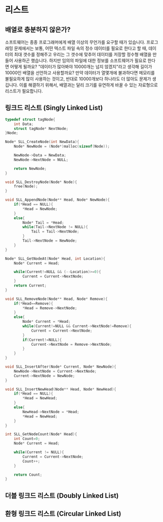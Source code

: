 # 리스트

## 배열로 충분하지 않은가?

소프트웨어는 종종 프로그래머에게 배열 이상의 무언가를 요구할 때가 있습니다.
프로그래밍 문제에서는 보통, 어떤 텍스트 파일 속의 정수 데이터를 필요로 한다고 할 때,
데이터의 최대 갯수를 정해주고 우리는 그 갯수에 맞추어 데이터를 저장할 정수형 배열을 만들어 사용하곤 했습니다.
하지만 임의의 파일에 대한 정보를 소프트웨어가 필요로 한다면 어떻게 될까요?
"데이터가 많아봐야 10000개는 넘지 않겠지"라고 생각해 길이가 10000인 배열을 선언하고 사용할까요?
만약 데이터가 열몇개에 불과하다면 메모리를 불필요하게 많이 사용하는 것이고, 반대로 10000개보다 하나라도 더 많아도 문제가 생깁니다.
이를 해결하기 위해서, 배열과는 달리 크기를 유연하게 바꿀 수 있는 자료형으로 리스트가 필요합니다.

## 링크드 리스트 (Singly Linked List)

```c
typedef struct tagNode{
    int Data;
    struct tagNode* NextNode;
}Node;
```

```c
Node* SLL_CreateNode(int NewData){
    Node* NewNode = (Node*)malloc(sizeof(Node));

    NewNode->Data = NewData;
    NewNode->NextNode = NULL;

    return NewNode;
}
```

```c
void SLL_DestroyNode(Node* Node){
    free(Node);
}
```

```c
void SLL_AppendNode(Node** Head, Node* NewNode){
    if(*Head == NULL){
        *Head = NewNode;
    }
    else{
        Node* Tail = *Head;
        while(Tail->NextNode != NULL){
            Tail = Tail->NextNode;
        }
        Tail->NextNode = NewNode;
    }
}
```

```c
Node* SLL_GetNodeAt(Node* Head, int Location){
    Node* Current = Head;

    while(Current!=NULL && (--Location)>=0){
        Current = Current->NextNode;
    }
    return Current;
}
```
```C
void SLL_RemoveNode(Node** Head, Node* Remove){
    if(*Head==Remove){
        *Head = Remove->NextNode;
    }
    else{
        Node* Current = *Head;
        while(Current!=NULL && Current->NextNode!=Remove){
            Current = Current->NextNode;
        }
        if(Current!=NULL){
            Current->NextNode = Remove->NextNode;
        }
    }
}
```

```c
void SLL_InsertAfter(Node* Current, Node* NewNode){
    NewNode->NextNode = Current->NextNode;
    Current->NextNode = NewNode;
}
```

```c
void SLL_InsertNewHead(Node** Head, Node* NewHead){
    if(*Head == NULL){
        *Head = NewHead;
    }
    else{
        NewHead->NextNode = *Head;
        *Head = NewHead;
    }
}
```

```c
int SLL_GetNodeCount(Node* Head){
    int Count=0;
    Node* Current = Head;

    while(Current != NULL){
        Current = Current->NextNode;
        Count++;
    }

    return Count;
}
```


## 더블 링크드 리스트 (Doubly Linked List)

## 환형 링크드 리스트 (Circular Linked List)

